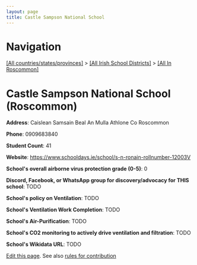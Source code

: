 ```yaml
---
layout: page
title: Castle Sampson National School
---
```

# Navigation

[[All countries/states/provinces]](../../..) > [[All Irish School Districts]](../..) > [[All In Roscommon]](..)

# Castle Sampson National School (Roscommon)

**Address**: Caislean Samsain Beal An Mulla Athlone Co Roscommon

**Phone**: 0909683840

**Student Count**: 41

**Website**: <https://www.schooldays.ie/school/s-n-ronain-rollnumber-12003V>

**School's overall airborne virus protection grade (0-5)**: 0

**Discord, Facebook, or WhatsApp group for discovery/advocacy for THIS school**: TODO

**School's policy on Ventilation**: TODO

**School's Ventilation Work Completion**: TODO

**School's Air-Purification**: TODO

**School's CO2 monitoring to actively drive ventilation and filtration**: TODO

**School's Wikidata URL**: TODO


[Edit this page](https://github.com/ventilate-schools/Ireland/edit/main/./Roscommon/Castle_Sampson_National_School.md). See also [rules for contribution](../../../contribution-rules/)